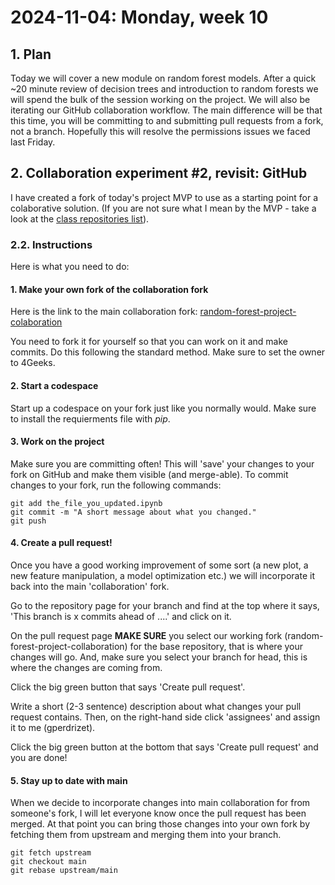 # 2024-11-04: Monday, week 10

## 1. Plan

Today we will cover a new module on random forest models. After a quick ~20 minute review of decision trees and introduction to random forests we will spend the bulk of the session working on the project. We will also be iterating our GitHub collaboration workflow. The main difference will be that this time, you will be committing to and submitting pull requests from a fork, not a branch. Hopefully this will resolve the permissions issues we faced last Friday.

## 2. Collaboration experiment #2, revisit: GitHub

I have created a fork of today's project MVP to use as a starting point for a colaborative solution. (If you are not sure what I mean by the MVP - take a look at the [class repositories list](https://github.com/4GeeksAcademy/gperdrizet-ds7-materials/blob/draft/class_repositories.md)).

### 2.2. Instructions

Here is what you need to do:

#### 1. Make your own fork of the collaboration fork

Here is the link to the main collaboration fork: [random-forest-project-colaboration](https://github.com/4GeeksAcademy/colaboration-random-forest-project)

You need to fork it for yourself so that you can work on it and make commits. Do this following the standard method. Make sure to set the owner to 4Geeks.

#### 2. Start a codespace

Start up a codespace on your fork just like you normally would. Make sure to install the requierments file with *pip*.

#### 3. Work on the project

Make sure you are committing often! This will 'save' your changes to your fork on GitHub and make them visible (and merge-able). To commit changes to your fork, run the following commands:

```text
git add the_file_you_updated.ipynb
git commit -m "A short message about what you changed."
git push
```

#### 4. Create a pull request!

Once you have a good working improvement of some sort (a new plot, a new feature manipulation, a model optimization etc.) we will incorporate it back into the main 'collaboration' fork.

Go to the repository page for your branch and find at the top where it says, 'This branch is x commits ahead of ....' and click on it.

On the pull request page **MAKE SURE** you select our working fork (random-forest-project-collaboration) for the base repository, that is where your changes will go. And, make sure you select your branch for head, this is where the changes are coming from.

Click the big green button that says 'Create pull request'.

Write a short (2-3 sentence) description about what changes your pull request contains. Then, on the right-hand side click 'assignees' and assign it to me (gperdrizet).

Click the big green button at the bottom that says 'Create pull request' and you are done!

#### 5. Stay up to date with main

When we decide to incorporate changes into main collaboration for from someone's fork, I will let everyone know once the pull request has been merged. At that point you can bring those changes into your own fork by fetching them from upstream and merging them into your branch.

```text
git fetch upstream
git checkout main
git rebase upstream/main
```
